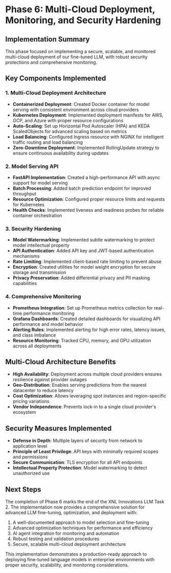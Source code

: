 # Phase 6: Multi-Cloud Deployment, Monitoring, and Security Hardening

## Implementation Summary
This phase focused on implementing a secure, scalable, and monitored multi-cloud deployment of our fine-tuned LLM, with robust security protections and comprehensive monitoring.

## Key Components Implemented

### 1. Multi-Cloud Deployment Architecture
- **Containerized Deployment**: Created Docker container for model serving with consistent environment across cloud providers
- **Kubernetes Deployment**: Implemented deployment manifests for AWS, GCP, and Azure with proper resource configurations
- **Auto-Scaling**: Set up Horizontal Pod Autoscaler (HPA) and KEDA ScaledObjects for advanced scaling based on metrics
- **Load Balancing**: Configured Ingress resource with NGINX for intelligent traffic routing and load balancing
- **Zero-Downtime Deployment**: Implemented RollingUpdate strategy to ensure continuous availability during updates

### 2. Model Serving API
- **FastAPI Implementation**: Created a high-performance API with async support for model serving
- **Batch Processing**: Added batch prediction endpoint for improved throughput
- **Resource Optimization**: Configured proper resource limits and requests for Kubernetes
- **Health Checks**: Implemented liveness and readiness probes for reliable container orchestration

### 3. Security Hardening
- **Model Watermarking**: Implemented subtle watermarking to protect model intellectual property
- **API Authentication**: Added API key and JWT-based authentication mechanisms
- **Rate Limiting**: Implemented client-based rate limiting to prevent abuse
- **Encryption**: Created utilities for model weight encryption for secure storage and transmission
- **Privacy Preservation**: Added differential privacy and PII masking capabilities

### 4. Comprehensive Monitoring
- **Prometheus Integration**: Set up Prometheus metrics collection for real-time performance monitoring
- **Grafana Dashboards**: Created detailed dashboards for visualizing API performance and model behavior
- **Alerting Rules**: Implemented alerting for high error rates, latency issues, and class imbalance
- **Resource Monitoring**: Tracked CPU, memory, and GPU utilization across all deployments

## Multi-Cloud Architecture Benefits
- **High Availability**: Deployment across multiple cloud providers ensures resilience against provider outages
- **Geo-Distribution**: Enables serving predictions from the nearest datacenter to reduce latency
- **Cost Optimization**: Allows leveraging spot instances and region-specific pricing variations
- **Vendor Independence**: Prevents lock-in to a single cloud provider's ecosystem

## Security Measures Implemented
- **Defense in Depth**: Multiple layers of security from network to application level
- **Principle of Least Privilege**: API keys with minimally required scopes and permissions
- **Secure Communication**: TLS encryption for all API endpoints
- **Intellectual Property Protection**: Model watermarking to detect unauthorized use

## Next Steps
The completion of Phase 6 marks the end of the XNL Innovations LLM Task 2. The implementation now provides a comprehensive solution for advanced LLM fine-tuning, optimization, and deployment with:

1. A well-documented approach to model selection and fine-tuning
2. Advanced optimization techniques for performance and efficiency
3. AI agent integration for monitoring and automation
4. Robust testing and validation procedures
5. Secure, scalable multi-cloud deployment architecture

This implementation demonstrates a production-ready approach to deploying fine-tuned language models in enterprise environments with proper security, scalability, and monitoring considerations.
